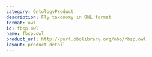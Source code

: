 ```yaml
---
category: OntologyProduct
description: Fly taxonomy in OWL format
format: owl
id: fbsp.owl
name: fbsp.owl
product_url: http://purl.obolibrary.org/obo/fbsp.owl
layout: product_detail
---
```

